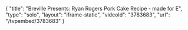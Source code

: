{
    "title": "Breville Presents: Ryan Rogers Pork Cake Recipe - made for E",
    "type": "solo",
    "layout": "iframe-static",
    "videoId": "3783683",
    "url": "\/tvpembed\/3783683"
}